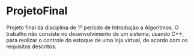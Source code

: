 # ProjetoFinal

Projeto final da disciplina de 1º período de Introdução a Algoritmos. O trabalho não consiste no desenvolvimento de um sistema, usando C++, para realizar o controle do estoque de uma loja virtual, de acordo com os requisitos descritos.
